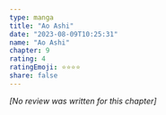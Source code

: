 ```yaml
---
type: manga
title: "Ao Ashi"
date: "2023-08-09T10:25:31"
name: "Ao Ashi"
chapter: 9
rating: 4
ratingEmoji: ⭐️⭐️⭐️⭐️
share: false
---
```


*[No review was written for this chapter]*
